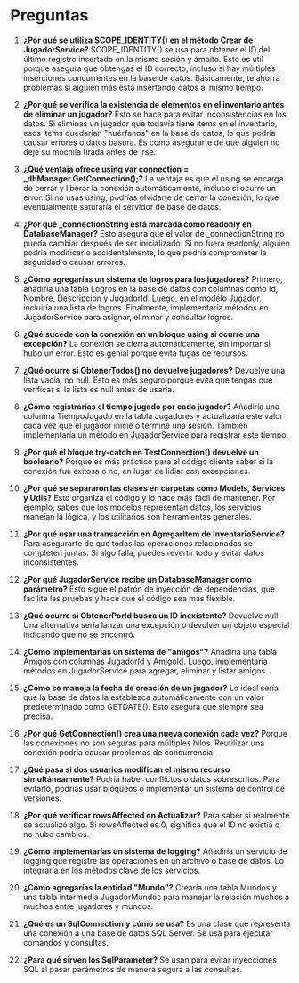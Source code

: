# **Preguntas**


1. **¿Por qué se utiliza SCOPE_IDENTITY() en el método Crear de JugadorService?**
SCOPE_IDENTITY() se usa para obtener el ID del último registro insertado en la misma sesión y ámbito. Esto es útil porque asegura que obtengas el ID correcto, incluso si hay múltiples inserciones concurrentes en la base de datos. Básicamente, te ahorra problemas si alguien más está insertando datos al mismo tiempo.

2. **¿Por qué se verifica la existencia de elementos en el inventario antes de eliminar un jugador?**
Esto se hace para evitar inconsistencias en los datos. Si eliminas un jugador que todavía tiene ítems en el inventario, esos ítems quedarían "huérfanos" en la base de datos, lo que podría causar errores o datos basura. Es como asegurarte de que alguien no deje su mochila tirada antes de irse.

3. **¿Qué ventaja ofrece using var connection = _dbManager.GetConnection();?**
La ventaja es que el using se encarga de cerrar y liberar la conexión automáticamente, incluso si ocurre un error. Si no usas using, podrías olvidarte de cerrar la conexión, lo que eventualmente saturaría el servidor de base de datos.

4. **¿Por qué _connectionString está marcada como readonly en DatabaseManager?**
Esto asegura que el valor de _connectionString no pueda cambiar después de ser inicializado. Si no fuera readonly, alguien podría modificarlo accidentalmente, lo que podría comprometer la seguridad o causar errores.

5. **¿Cómo agregarías un sistema de logros para los jugadores?**
Primero, añadiría una tabla Logros en la base de datos con columnas como Id, Nombre, Descripcion y JugadorId. Luego, en el modelo Jugador, incluiría una lista de logros. Finalmente, implementaría métodos en JugadorService para asignar, eliminar y consultar logros.

6. **¿Qué sucede con la conexión en un bloque using si ocurre una excepción?**
La conexión se cierra automáticamente, sin importar si hubo un error. Esto es genial porque evita fugas de recursos.

7. **¿Qué ocurre si ObtenerTodos() no devuelve jugadores?**
Devuelve una lista vacía, no null. Esto es más seguro porque evita que tengas que verificar si la lista es null antes de usarla.

8. **¿Cómo registrarías el tiempo jugado por cada jugador?**
Añadiría una columna TiempoJugado en la tabla Jugadores y actualizaría este valor cada vez que el jugador inicie o termine una sesión. También implementaría un método en JugadorService para registrar este tiempo.

9. **¿Por qué el bloque try-catch en TestConnection() devuelve un booleano?**
Porque es más práctico para el código cliente saber si la conexión fue exitosa o no, en lugar de lidiar con excepciones.

10. **¿Por qué se separaron las clases en carpetas como Models, Services y Utils?**
Esto organiza el código y lo hace más fácil de mantener. Por ejemplo, sabes que los modelos representan datos, los servicios manejan la lógica, y los utilitarios son herramientas generales.

11. **¿Por qué usar una transacción en AgregarItem de InventarioService?**
Para asegurarte de que todas las operaciones relacionadas se completen juntas. Si algo falla, puedes revertir todo y evitar datos inconsistentes.

12. **¿Por qué JugadorService recibe un DatabaseManager como parámetro?**
Esto sigue el patrón de inyección de dependencias, que facilita las pruebas y hace que el código sea más flexible.

13. **¿Qué ocurre si ObtenerPorId busca un ID inexistente?**
Devuelve null. Una alternativa sería lanzar una excepción o devolver un objeto especial indicando que no se encontró.

14. **¿Cómo implementarías un sistema de "amigos"?**
Añadiría una tabla Amigos con columnas JugadorId y AmigoId. Luego, implementaría métodos en JugadorService para agregar, eliminar y listar amigos.

15. **¿Cómo se maneja la fecha de creación de un jugador?**
Lo ideal sería que la base de datos la establezca automáticamente con un valor predeterminado como GETDATE(). Esto asegura que siempre sea precisa.

16. **¿Por qué GetConnection() crea una nueva conexión cada vez?**
Porque las conexiones no son seguras para múltiples hilos. Reutilizar una conexión podría causar problemas de concurrencia.

17. **¿Qué pasa si dos usuarios modifican el mismo recurso simultáneamente?**
Podría haber conflictos o datos sobrescritos. Para evitarlo, podrías usar bloqueos o implementar un sistema de control de versiones.

18. **¿Por qué verificar rowsAffected en Actualizar?**
Para saber si realmente se actualizó algo. Si rowsAffected es 0, significa que el ID no existía o no hubo cambios.

19. **¿Cómo implementarías un sistema de logging?**
Añadiría un servicio de logging que registre las operaciones en un archivo o base de datos. Lo integraría en los métodos clave de los servicios.

20. **¿Cómo agregarías la entidad "Mundo"?**
Crearía una tabla Mundos y una tabla intermedia JugadorMundos para manejar la relación muchos a muchos entre jugadores y mundos.

21. **¿Qué es un SqlConnection y cómo se usa?**
Es una clase que representa una conexión a una base de datos SQL Server. Se usa para ejecutar comandos y consultas.

22. **¿Para qué sirven los SqlParameter?**
Se usan para evitar inyecciones SQL al pasar parámetros de manera segura a las consultas.


